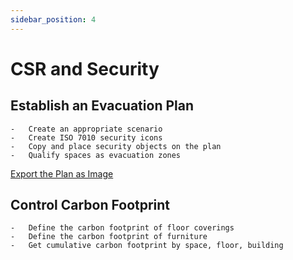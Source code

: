 ```yaml
---
sidebar_position: 4
---
```


# CSR and Security

## Establish an Evacuation Plan

    -   Create an appropriate scenario
    -   Create ISO 7010 security icons
    -   Copy and place security objects on the plan
    -   Qualify spaces as evacuation zones

[Export the Plan as Image](/en/docs/courses/views/planexport#export-2d-plans-as-image)

## Control Carbon Footprint

    -   Define the carbon footprint of floor coverings
    -   Define the carbon footprint of furniture
    -   Get cumulative carbon footprint by space, floor, building

